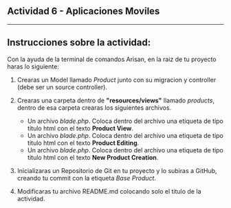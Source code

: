 ## Actividad 6 - Aplicaciones Moviles
-------------------------------------------

## Instrucciones sobre la actividad:

Con la ayuda de la terminal de comandos Arisan, en la raiz de tu proyecto haras lo siguiente:

1. Crearas un Model llamado *Product* junto con su migracion y controller (debe ser un source controller).
   
2. Crearas una carpeta dentro de **"resources/views"** llamado *products*, dentro de esa carpeta crearas los siguientes archivos.

    * Un archivo *blade.php*. Coloca dentro del archivo una etiqueta de tipo titulo html con el texto **Product View**.
    * Un archivo *blade.php*. Coloca dentro del archivo una etiqueta de tipo titulo html con el texto **Product Editing**.
    * Un archivo *blade.php*. Coloca dentro del archivo una etiqueta de tipo titulo html con el texto **New Product Creation**.


3. Inicializaras un Repositorio de Git en tu proyecto y lo subiras a GitHub, creando tu commit con la etiqueta *Base Product*.

4. Modificaras tu archivo README.md colocando solo el titulo de la actividad.
